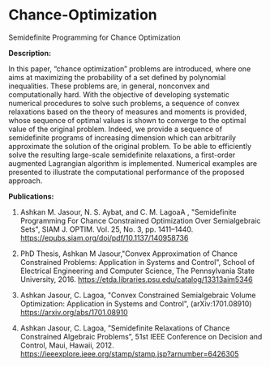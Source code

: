 # Chance-Optimization
Semidefinite Programming for Chance Optimization


**Description:**


In this paper, “chance optimization” problems are introduced, where one aims at maximizing the probability of a set defined by polynomial inequalities. These problems are, in general, nonconvex and computationally hard. With the objective of developing systematic numerical procedures to solve such problems, a sequence of convex relaxations based on the theory of measures and moments is provided, whose sequence of optimal values is shown to converge to the optimal value of the original problem. Indeed, we provide a sequence of semidefinite programs of increasing dimension which can arbitrarily approximate the solution of the original problem. To be able to efficiently solve the resulting large-scale semidefinite relaxations, a first-order augmented Lagrangian algorithm is implemented. Numerical examples are presented to illustrate the computational performance of the proposed approach.




**Publications:**
 
 1) Ashkan M. Jasour, N. S. Aybat, and C. M. LagoaA
, "Semidefinite Programming For Chance Constrained Optimization Over Semialgebraic Sets", SIAM J. OPTIM. Vol. 25, No. 3, pp. 1411–1440.
https://epubs.siam.org/doi/pdf/10.1137/140958736

2) PhD Thesis, Ashkan M Jasour,"Convex Approximation of Chance Constrained Problems: Application in Systems and Control", School of Electrical Engineering and Computer Science, The Pennsylvania State University, 2016.
https://etda.libraries.psu.edu/catalog/13313aim5346

3) Ashkan Jasour, C. Lagoa, "Convex Constrained Semialgebraic Volume Optimization: Application in Systems and Control", (arXiv:1701.08910)
https://arxiv.org/abs/1701.08910

4) Ashkan Jasour, C. Lagoa, ”Semidefinite Relaxations of Chance Constrained Algebraic Problems”, 51st IEEE Conference on Decision and Control, Maui, Hawaii, 2012.
https://ieeexplore.ieee.org/stamp/stamp.jsp?arnumber=6426305
